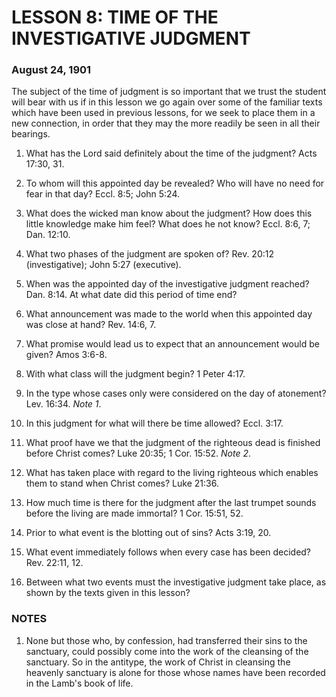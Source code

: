 # LESSON 8: TIME OF THE INVESTIGATIVE JUDGMENT

### August 24, 1901

The subject of the time of judgment is so important that we trust the student will bear with us if in this lesson we go again over some of the familiar texts which have been used in previous lessons, for we seek to place them in a new connection, in order that they may the more readily be seen in all their bearings.

1. What has the Lord said definitely about the time of the judgment? Acts 17:30, 31.

2. To whom will this appointed day be revealed? Who will have no need for fear in that day? Eccl. 8:5; John 5:24.

3. What does the wicked man know about the judgment? How does this little knowledge make him feel? What does he not know? Eccl. 8:6, 7; Dan. 12:10.

4. What two phases of the judgment are spoken of? Rev. 20:12 (investigative); John 5:27 (executive).

5. When was the appointed day of the investigative judgment reached? Dan. 8:14. At what date did this period of time end?

6. What announcement was made to the world when this appointed day was close at hand? Rev. 14:6, 7.

7. What promise would lead us to expect that an announcement would be given? Amos 3:6-8.

8. With what class will the judgment begin? 1 Peter 4:17.

9. In the type whose cases only were considered on the day of atonement? Lev. 16:34. *Note 1*.

10. In this judgment for what will there be time allowed? Eccl. 3:17.

11. What proof have we that the judgment of the righteous dead is finished before Christ comes? Luke 20:35; 1 Cor. 15:52. *Note 2*.

12. What has taken place with regard to the living righteous which enables them to stand when Christ comes? Luke 21:36.

13. How much time is there for the judgment after the last trumpet sounds before the living are made immortal? 1 Cor. 15:51, 52.

14. Prior to what event is the blotting out of sins? Acts 3:19, 20.

15. What event immediately follows when every case has been decided? Rev. 22:11, 12.

16. Between what two events must the investigative judgment take place, as shown by the texts given in this lesson?

### NOTES

1. None but those who, by confession, had transferred their sins to the sanctuary, could possibly come into the work of the cleansing of the sanctuary. So in the antitype, the work of Christ in cleansing the heavenly sanctuary is alone for those whose names have been recorded in the Lamb's book of life.

